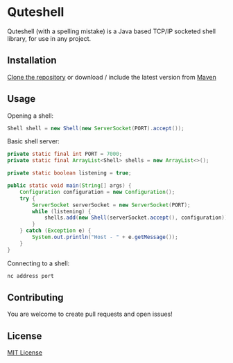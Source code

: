 # Quteshell

Quteshell (with a spelling mistake) is a Java based TCP/IP socketed shell library, for use in any project.

## Installation

[Clone the repository](https://github.com/NadavTasher/Quteshell/archive/master.zip) or download / include the latest version from [Maven](https://search.maven.org/artifact/org.quteshell/quteshell/) 

## Usage

Opening a shell:
```java
Shell shell = new Shell(new ServerSocket(PORT).accept());
```

Basic shell server:
```java
private static final int PORT = 7000;
private static final ArrayList<Shell> shells = new ArrayList<>();

private static boolean listening = true;

public static void main(String[] args) {
    Configuration configuration = new Configuration();
    try {
        ServerSocket serverSocket = new ServerSocket(PORT);
        while (listening) {
            shells.add(new Shell(serverSocket.accept(), configuration));
        }
    } catch (Exception e) {
        System.out.println("Host - " + e.getMessage());
    }
}
```

Connecting to a shell:
```bash
nc address port
```

## Contributing
You are welcome to create pull requests and open issues!

## License
[MIT License](https://choosealicense.com/licenses/mit/)
